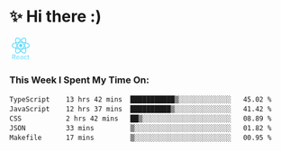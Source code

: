 <h1 align="left">✨ Hi there :)</h1>

  <a href="https://reactjs.org/" target="_blank" rel="noreferrer">   
    <img src="https://raw.githubusercontent.com/devicons/devicon/master/icons/react/react-original-wordmark.svg" alt="react" width="40"     
    height="40"/></a>
 
<h3 align="left">This Week I Spent My Time On:</h3>
<!--START_SECTION:waka-->

```txt
TypeScript    13 hrs 42 mins  ███████████▒░░░░░░░░░░░░░   45.02 %
JavaScript    12 hrs 37 mins  ██████████▒░░░░░░░░░░░░░░   41.42 %
CSS           2 hrs 42 mins   ██▒░░░░░░░░░░░░░░░░░░░░░░   08.89 %
JSON          33 mins         ▒░░░░░░░░░░░░░░░░░░░░░░░░   01.82 %
Makefile      17 mins         ▒░░░░░░░░░░░░░░░░░░░░░░░░   00.95 %
```

<!--END_SECTION:waka-->

